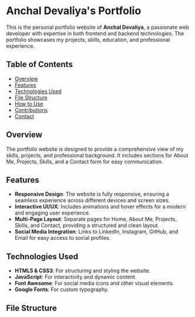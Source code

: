 # Anchal Devaliya's Portfolio

This is the personal portfolio website of **Anchal Devaliya**, a passionate web developer with expertise in both frontend and backend technologies. The portfolio showcases my projects, skills, education, and professional experience.

## Table of Contents
- [Overview](#overview)
- [Features](#features)
- [Technologies Used](#technologies-used)
- [File Structure](#file-structure)
- [How to Use](#how-to-use)
- [Contributions](#contributions)
- [Contact](#contact)

## Overview
The portfolio website is designed to provide a comprehensive view of my skills, projects, and professional background. It includes sections for About Me, Projects, Skills, and a Contact form for easy communication.

## Features
- **Responsive Design**: The website is fully responsive, ensuring a seamless experience across different devices and screen sizes.
- **Interactive UI/UX**: Includes animations and hover effects for a modern and engaging user experience.
- **Multi-Page Layout**: Separate pages for Home, About Me, Projects, Skills, and Contact, providing a structured and clean layout.
- **Social Media Integration**: Links to LinkedIn, Instagram, GitHub, and Email for easy access to social profiles.

## Technologies Used
- **HTML5 & CSS3**: For structuring and styling the website.
- **JavaScript**: For interactivity and dynamic content.
- **Font Awesome**: For social media icons and other visual elements.
- **Google Fonts**: For custom typography.

## File Structure
